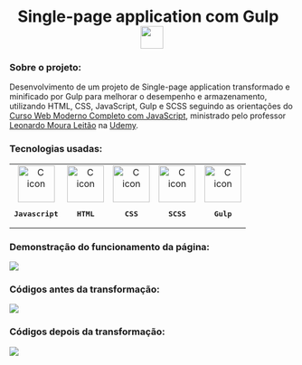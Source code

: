 <h1 align="center">
  Single-page application com Gulp  <img align='center' width='40px' height='40px' src='https://github.com/giovanibaldan/projetoSpa/assets/47829957/1ad3da0d-3b3a-45e3-931f-342a96a68933'/>
</h1>


<h3 align="left">
  Sobre o projeto:
</h3>

Desenvolvimento de um projeto de Single-page application transformado e minificado por Gulp para melhorar o desempenho e armazenamento, utilizando HTML, CSS, JavaScript, Gulp e SCSS seguindo as orientações do [Curso Web Moderno Completo com JavaScript](https://www.udemy.com/course/curso-web), ministrado pelo professor [Leonardo Moura Leitão](https://www.udemy.com/user/leonardomouraleitao/) na [Udemy](https://www.udemy.com).

<h3 align="left">
    Tecnologias usadas:
  </h3>
   <table >
       <td align="center">
            <img src="https://skillicons.dev/icons?i=js" width="65px" alt="C icon" /><br>
            <pre><b>Javascript</b></pre>
        </td>
       <td align="center">
            <img src="https://skillicons.dev/icons?i=html" width="65px" alt="C icon" /><br>
            <pre><b>HTML</b></pre>
        </td>
       <td align="center">
            <img src="https://skillicons.dev/icons?i=css" width="65px" alt="C icon" /><br>
            <pre><b>CSS</b></pre>
        </td>
       <td align="center">
            <img src="https://skillicons.dev/icons?i=scss" width="65px" alt="C icon" /><br>
            <pre><b>SCSS</b></pre>
        </td>
       <td align="center">
            <img src="https://skillicons.dev/icons?i=gulp" width="65px" alt="C icon" /><br>
            <pre><b>Gulp</b></pre>
        </td>
  </table>

<h3 align="left">Demonstração do funcionamento da página:</h3>
<img src="https://github.com/giovanibaldan/projetoSpa/assets/47829957/65358e66-215a-447c-a364-88fdafc736b0"/>

<h3 align="left">Códigos antes da transformação:</h3>
<img src="https://github.com/giovanibaldan/projetoSpa/assets/47829957/62455be3-9987-4ed2-a52e-4b556f0a2ad9"/>

<h3 align="left">Códigos depois da transformação:</h3>
<img src="https://github.com/giovanibaldan/projetoSpa/assets/47829957/e74e668e-f6ff-4513-9b75-db8734a7a2d5"/>
